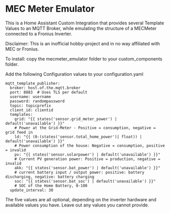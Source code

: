 # MEC Meter Emulator
This is a Home Assistant Custom Integration that provides several Template Values to an MQTT Broker, while emulating the structure of a MECMeter connected to a Fronius Inverter.

Disclaimer: This is an inofficial hobby-project and in no way affiliated with MEC or Fronius. 

To install: copy the mecmeter_emulator folder to your custom_components folder.

Add the following Configuration values to your configuration.yaml
```
mqtt_template_publisher:
  broker: host.of.the.mqtt.broker
  port: 8883  # Uses TLS per default
  username: username
  password: randompassword
  topic: topicprefix
  client_id: clientid
  templates:
    grid: "{{ states('sensor.grid_meter_power') | default('unavailable') }}"
    # Power at the Grid-Meter - Positive = consumption, negative = grid feed in
    ld: "{{ (0-(states('sensor.total_home_power')| float)) | default('unavailable') }}"
    # Power consumption of the house: Negative = consumption, positive = invalid
    pv: "{{ states('sensor.solarpower') | default('unavailable') }}"
    # Current PV generation power: Positive = production, negative = invalid
    akk: "{{ states('sensor.bat_power') | default('unavailable') }}"
    # current battery input / output power: positive: battery discharging, negative: battery charging
    soc: "{{ states('sensor.bat_soc') | default('unavailable') }}" 
    # SOC of the Home Battery, 0-100
  update_interval: 30
```
The five values are all optional, depending on the inverter hardware and available values you have. Leave out any values you cannot provide.

